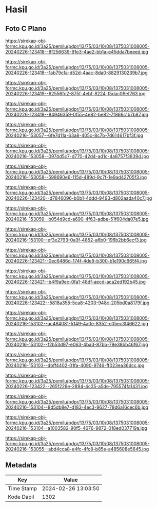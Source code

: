 # Hasil

## Foto C Plano

https://sirekap-obj-formc.kpu.go.id/3a25/pemilu/pdpr/13/75/03/10/08/1375031008005-20240226-123418--8f256639-91e3-4ae2-bb1a-e45dda7beeed.jpg

https://sirekap-obj-formc.kpu.go.id/3a25/pemilu/pdpr/13/75/03/10/08/1375031008005-20240226-123418--1ab79cfa-d52d-4aac-8da0-8829130239b7.jpg

https://sirekap-obj-formc.kpu.go.id/3a25/pemilu/pdpr/13/75/03/10/08/1375031008005-20240226-123419--62556fc2-875f-4ebf-8224-f5dac09ef763.jpg

https://sirekap-obj-formc.kpu.go.id/3a25/pemilu/pdpr/13/75/03/10/08/1375031008005-20240226-123419--84946359-0f55-4e82-be82-7f866c1b7b87.jpg

https://sirekap-obj-formc.kpu.go.id/3a25/pemilu/pdpr/13/75/03/10/08/1375031008005-20240216-153057--6fe7d11a-63a8-405c-8c7b-7d614617bf3f.jpg

https://sirekap-obj-formc.kpu.go.id/3a25/pemilu/pdpr/13/75/03/10/08/1375031008005-20240216-153058--0974d5c7-d770-42d4-ad1c-4a8757f3839d.jpg

https://sirekap-obj-formc.kpu.go.id/3a25/pemilu/pdpr/13/75/03/10/08/1375031008005-20240216-153058--598690e6-115d-489d-9c7f-1e9ad42705f3.jpg

https://sirekap-obj-formc.kpu.go.id/3a25/pemilu/pdpr/13/75/03/10/08/1375031008005-20240226-123420--d7846096-b0b1-4ddd-9493-d802aada40c7.jpg

https://sirekap-obj-formc.kpu.go.id/3a25/pemilu/pdpr/13/75/03/10/08/1375031008005-20240216-153059--b054d9cd-a690-4f63-adbe-51f604da07e5.jpg

https://sirekap-obj-formc.kpu.go.id/3a25/pemilu/pdpr/13/75/03/10/08/1375031008005-20240216-153100--ef3e2793-0a3f-4852-a6b0-196b2bb6ecf3.jpg

https://sirekap-obj-formc.kpu.go.id/3a25/pemilu/pdpr/13/75/03/10/08/1375031008005-20240226-123421--0ec6486d-174f-4de9-b300-b1e190c665f4.jpg

https://sirekap-obj-formc.kpu.go.id/3a25/pemilu/pdpr/13/75/03/10/08/1375031008005-20240226-123421--b4f9a9ec-0fa1-48df-aecd-aca2ed192b45.jpg

https://sirekap-obj-formc.kpu.go.id/3a25/pemilu/pdpr/13/75/03/10/08/1375031008005-20240226-123422--5818a355-5ca8-4203-948c-205bd0a8179f.jpg

https://sirekap-obj-formc.kpu.go.id/3a25/pemilu/pdpr/13/75/03/10/08/1375031008005-20240216-153102--ac484081-5149-4a0e-8352-c05ec3f46622.jpg

https://sirekap-obj-formc.kpu.go.id/3a25/pemilu/pdpr/13/75/03/10/08/1375031008005-20240216-153102--f2b53d97-e063-4ba3-87bb-78e38bb46f67.jpg

https://sirekap-obj-formc.kpu.go.id/3a25/pemilu/pdpr/13/75/03/10/08/1375031008005-20240216-153103--dbff4402-01fa-4090-9746-ff023ea36dcc.jpg

https://sirekap-obj-formc.kpu.go.id/3a25/pemilu/pdpr/13/75/03/10/08/1375031008005-20240226-123422--265f228e-2894-4c35-a5de-795574fa1431.jpg

https://sirekap-obj-formc.kpu.go.id/3a25/pemilu/pdpr/13/75/03/10/08/1375031008005-20240216-153104--8d5db8e7-d183-4ec3-9627-78d6a16cec6b.jpg

https://sirekap-obj-formc.kpu.go.id/3a25/pemilu/pdpr/13/75/03/10/08/1375031008005-20240216-153104--a1003582-90f5-4676-9872-018ed037719a.jpg

https://sirekap-obj-formc.kpu.go.id/3a25/pemilu/pdpr/13/75/03/10/08/1375031008005-20240216-153055--abd4cca8-e4fc-4fc8-b85e-a485608e5645.jpg


## Metadata

| Key        | Value               |
| ---------- | ------------------- |
| Time Stamp | 2024-02-26 13:03:50 |
| Kode Dapil | 1302                |



